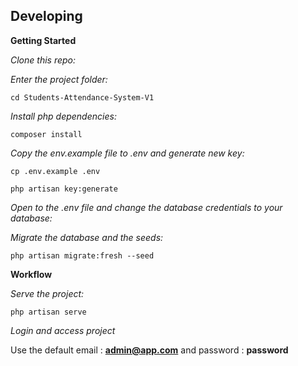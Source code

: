 
## Developing

**Getting Started**

*Clone this repo:*


*Enter the project folder:*

```
cd Students-Attendance-System-V1
```

*Install php dependencies:*

```
composer install
```

*Copy the env.example file to .env and generate new key:*

```
cp .env.example .env

php artisan key:generate
```

*Open to the .env file and change the database credentials to your database:*

*Migrate the database and the seeds:*

```
php artisan migrate:fresh --seed
```

**Workflow**

*Serve the project:*

```
php artisan serve
```

*Login and access project* 

Use the default email : **admin@app.com** and password : **password**

